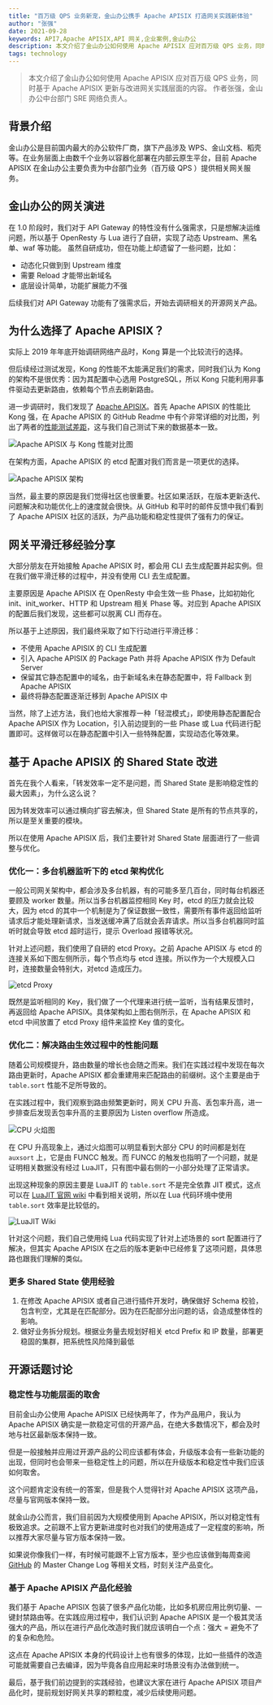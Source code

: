 ```yaml
---
title: "百万级 QPS 业务新宠，金山办公携手 Apache APISIX 打造网关实践新体验"
author: "张强"
date: 2021-09-28
keywords: API7,Apache APISIX,API 网关,企业案例,金山办公
description: 本文介绍了金山办公如何使用 Apache APISIX 应对百万级 QPS 业务，同时基于 Apache APISIX 更新与改进网关实践层面的内容。
tags: technology
---
```


> 本文介绍了金山办公如何使用 Apache APISIX 应对百万级 QPS 业务，同时基于 Apache APISIX 更新与改进网关实践层面的内容。
> 作者张强，金山办公中台部门 SRE 网络负责人。

<!--truncate-->

## 背景介绍

金山办公是目前国内最大的办公软件厂商，旗下产品涉及 WPS、金山文档、稻壳等。在业务层面上由数千个业务以容器化部署在内部云原生平台，目前 Apache APISIX 在金山办公主要负责为中台部门业务（百万级 QPS ）提供相关网关服务。

## 金山办公的网关演进

在 1.0 阶段时，我们对于 API Gateway 的特性没有什么强需求，只是想解决运维问题，所以基于 OpenResty 与 Lua 进行了自研，实现了动态 Upstream、黑名单、waf 等功能。
虽然自研成功，但在功能上却遗留了一些问题，比如：

- 动态化只做到到 Upstream 维度
- 需要 Reload 才能带出新域名
- 底层设计简单，功能扩展能力不强

后续我们对 API Gateway 功能有了强需求后，开始去调研相关的开源网关产品。

## 为什么选择了 Apache APISIX？

实际上 2019 年年底开始调研网络产品时，Kong 算是一个比较流行的选择。

但后续经过测试发现，Kong 的性能不太能满足我们的需求，同时我们认为 Kong 的架构不是很优秀：因为其配置中心选用 PostgreSQL，所以 Kong 只能利用非事件驱动去更新路由，依赖每个节点去刷新路由。

进一步调研时，我们发现了 [Apache APISIX](https://github.com/apache/apisix)。首先 Apache APISIX 的性能比 Kong 强，在 Apache APISIX 的 GitHub Readme 中有个非常详细的对比图，列出了两者的[性能测试差距](https://gist.github.com/membphis/137db97a4bf64d3653aa42f3e016bd01)，这与我们自己测试下来的数据基本一致。

![Apache APISIX 与 Kong 性能对比图](https://static.apiseven.com/202108/1632796929580-a6d7847c-bba6-4417-a7f0-9c127313264e.png)

在架构方面，Apache APISIX 的 etcd 配置对我们而言是一项更优的选择。

![Apache APISIX 架构](https://static.apiseven.com/202108/1632796952262-b814e37d-cbc5-43f5-b504-ab1751a9aa83.png)

当然，最主要的原因是我们觉得社区也很重要。社区如果活跃，在版本更新迭代、问题解决和功能优化上的速度就会很快。从 GitHub 和平时的邮件反馈中我们看到了 Apache APISIX 社区的活跃，为产品功能和稳定性提供了强有力的保证。

## 网关平滑迁移经验分享

大部分朋友在开始接触 Apache APISIX 时，都会用 CLI 去生成配置并起实例。但在我们做平滑迁移的过程中，并没有使用 CLI 去生成配置。

主要原因是 Apache APISIX 在 OpenResty 中会生效一些 Phase，比如初始化 init、init_worker、HTTP 和 Upstream 相关 Phase 等。对应到 Apache APISIX 的配置后我们发现，这些都可以脱离 CLI 而存在。

所以基于上述原因，我们最终采取了如下行动进行平滑迁移：

- 不使用 Apache APISIX 的 CLI 生成配置
- 引入 Apache APISIX 的 Package Path 并将 Apache APISIX 作为 Default Server
- 保留其它静态配置中的域名，由于新域名未在静态配置中，将 Fallback 到 Apache APISIX
- 最终将静态配置逐渐迁移到 Apache APISIX 中

当然，除了上述方法，我们也给大家推荐一种「轻混模式」，即使用静态配置配合 Apache APISIX 作为 Location，引入前边提到的一些 Phase 或 Lua 代码进行配置即可。这样做可以在静态配置中引入一些特殊配置，实现动态化等效果。

## 基于 Apache APISIX 的 Shared State 改进

首先在我个人看来，「转发效率一定不是问题，而 Shared State 是影响稳定性的最大因素」，为什么这么说？

因为转发效率可以通过横向扩容去解决，但 Shared State 是所有的节点共享的，所以是至关重要的模块。

所以在使用 Apache APISIX 后，我们主要针对 Shared State 层面进行了一些调整与优化。

### 优化一：多台机器监听下的 etcd 架构优化

一般公司网关架构中，都会涉及多台机器，有的可能多至几百台，同时每台机器还要顾及 worker 数量。所以当多台机器监控相同 Key 时，etcd 的压力就会比较大，因为 etcd 的其中一个机制是为了保证数据一致性，需要所有事件返回给监听请求后才能处理新请求，当发送缓冲满了后就会丢弃请求。所以当多台机器同时监听时就会导致 etcd 超时运行，提示 Overload 报错等状况。

针对上述问题，我们使用了自研的 etcd Proxy。之前 Apache APISIX 与 etcd 的连接关系如下图左侧所示，每个节点均与 etcd 连接。所以作为一个大规模入口时，连接数量会特别大，对etcd 造成压力。

![etcd Proxy](https://static.apiseven.com/202108/1632796985052-c2453a37-edc1-4102-bbb7-8e03627765d5.png)

既然是监听相同的 Key，我们做了一个代理来进行统一监听，当有结果反馈时，再返回给 Apache APISIX。具体架构如上图右侧所示，在 Apache APISIX 和 etcd 中间放置了 etcd Proxy 组件来监控 Key 值的变化。

### 优化二：解决路由生效过程中的性能问题

随着公司规模提升，路由数量的增长也会随之而来。我们在实践过程中发现在每次路由更新时，Apache APISIX 都会重建用来匹配路由的前缀树。这个主要是由于 `table.sort` 性能不足所导致的。

在实践过程中，我们观察到路由频繁更新时，网关 CPU 升高、丢包率升高，进一步排查后发现丢包率升高的主要原因为 Listen overflow 所造成。

![CPU 火焰图](https://static.apiseven.com/202108/1632797671795-141a410b-0dd5-4873-b3dc-56f892aa2f07.png)

在 CPU 升高现象上，通过火焰图可以明显看到大部分 CPU 的时间都是划在 `auxsort` 上，它是由 FUNCC 触发。而 FUNCC 的触发也指明了一个问题，就是证明相关数据没有经过 LuaJIT，只有图中最右侧的一小部分处理了正常请求。

出现这种现象的原因主要是 LuaJIT 的 `table.sort` 不是完全依靠 JIT 模式，这点可以在 [LuaJIT 官网 wiki](http://wiki.luajit.org/NYI) 中看到相关说明，所以在 Lua 代码环境中使用 `table.sort` 效率是比较低的。

![LuaJIT Wiki](https://static.apiseven.com/202108/1632797702785-9afdc28d-6c7a-4643-8cac-72b41fee8e2b.png)

针对这个问题，我们自己使用纯 Lua 代码实现了针对上述场景的 sort 配置进行了解决，但其实 Apache APISIX 在之后的版本更新中已经修复了这项问题，具体思路也跟我们理解的类似。

### 更多 Shared State 使用经验

1. 在修改 Apache APISIX 或者自己进行插件开发时，确保做好 Schema 校验，包含判空，尤其是在匹配部分。因为在匹配部分出问题的话，会造成整体性的影响。
2. 做好业务拆分规划。根据业务量去规划好相关 etcd Prefix 和 IP 数量，部署更稳固的集群，把系统性风险降到最低

## 开源话题讨论

### 稳定性与功能层面的取舍

目前金山办公使用 Apache APISIX 已经快两年了，作为产品用户，我认为 Apache APISIX 确实是一款稳定可信的开源产品，在绝大多数情况下，都会及时地与社区最新版本保持一致。

但是一般接触并应用过开源产品的公司应该都有体会，升级版本会有一些新功能的出现，但同时也会带来一些稳定性上的问题，所以在升级版本和稳定性中我们应该如何取舍。

这个问题肯定没有统一的答案，但是我个人觉得针对 Apache APISIX 这项产品，尽量与官网版本保持一致。

就金山办公而言，我们目前因为大规模使用到 Apache APISIX，所以对稳定性有极致追求。之前跟不上官方更新进度时也对我们的使用造成了一定程度的影响，所以推荐大家尽量与官方版本保持一致。

如果说你像我们一样，有时候可能跟不上官方版本，至少也应该做到每周查阅 [GitHub](https://github.com/apache/apisix) 的 Master Change Log 等相关文档，时刻关注产品变化。

### 基于 Apache APISIX 产品化经验

我们基于 Apache APISIX 包装了很多产品化功能，比如多机房应用比例切量、一键封禁路由等。在实践应用过程中，我们认识到 Apache APISIX 是一个极其灵活强大的产品，所以在进行产品化改造时我们就应该明白一个点：强大 = 避免不了的复杂和危险。

这点在 Apache APISIX 本身的代码设计上也有很多的体现，比如一些插件的改造可能就需要自己去编译，因为毕竟各自应用起来时场景没有办法做到统一。

最后，基于我们前边提到的实践经验，也建议大家在进行 Apache APISIX 项目产品化时，提前规划好网关共享的颗粒度，减少后续使用问题。
